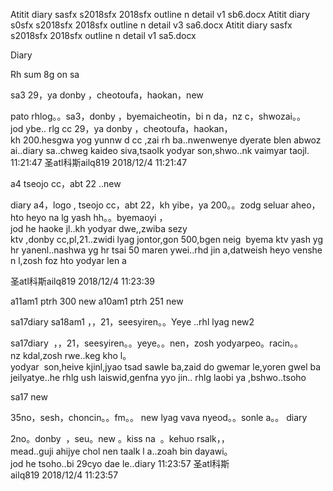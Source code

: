 Atitit diary sasfx s2018sfx 2018sfx outline n detail v1 sb6.docx
Atitit diary s0sfx s2018sfx 2018sfx outline n detail v3 sa6.docx
Atitit diary sasfx s2018sfx 2018sfx outline n detail v1 sa5.docx

Diary

Rh sum 8g  on  sa

sa3  29，ya donby ，cheotoufa，haokan，new

pato rhlog。。sa3，donby ，byemaicheotin，bi n da，nz c，shwozai。。jod ybe..
rlg cc 29，ya donby ，cheotoufa，haokan，kh 200.hesgwa yog yunnw d cc ,zai rh ba..nwenwenye dyerate blen abwozai..diary sa..chweg kaideo siva,tsaolk yodyar son,shwo..nk vaimyar taojl.
11:21:47
圣atl科斯ailq819 2018/12/4 11:21:47

a4 tseojo cc，abt 22 ..new

diary a4，logo , tseojo cc，abt 22，kh yibe，ya 200。。zodg seluar aheo，hto heyo na lg yash hh。。byemaoyi ，jod he haoke jl..kh yodyar dwe,,zwiba sezy
ktv ,donby cc,pl,21..zwidi lyag jontor,gon 500,bgen neig  byema ktv yash yg hr yanenl..nashwa yg hr tsai 50 maren ywei..rhd jin a,datweish heyo venshen l,zosh foz hto yodyar len a

圣atl科斯ailq819 2018/12/4 11:23:39


a11am1	ptrh	300	new
a10am1	ptrh	251	new

sa17diary  sa18am1 ，，21，seesyiren。。Yeye ..rhl lyag new2

sa17diary  ，，21，seesyiren。。yeye。。nen，zosh yodyarpeo。racin。。nz kdal,zosh rwe..keg kho l。yodyar  son,heive kjinl,jyao tsad sawle ba,zaid do gwemar le,yoren gwel ba  jeilyatye..he rhlg ush laiswid,genfna yyo jin..
rhlg laobi ya ,bshwo..tsoho


sa17 new

35no，sesh，choncin。。fm。。 new
lyag vava nyeod。。sonle a。。
diary 


2no。donby  ，seu。new
。kiss na  。kehuo rsalk，，mead..guji ahijye chol nen taalk l a..zoah bin dayawi。jod he tsoho..bi 29cyo dae le..diary
11:23:57
圣atl科斯ailq819 2018/12/4 11:23:57

